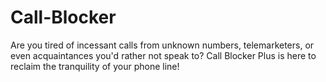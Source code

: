 # Call-Blocker
Are you tired of incessant calls from unknown numbers, telemarketers, or even acquaintances you'd rather not speak to? Call Blocker Plus is here to reclaim the tranquility of your phone line!
